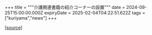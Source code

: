 +++
title = """介護関連書籍の紹介コーナーの設置"""
date = 2024-09-25T15:00:00.000Z
expiryDate = 2025-02-04T04:22:51.622Z
tags = ["kuriyama","news"]
+++


[[source]](https://www.town.kuriyama.hokkaido.jp/soshiki/43/28943.html)
